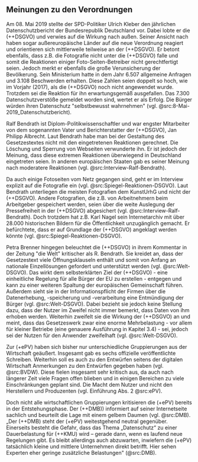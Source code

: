 ## Meinungen zu den Verordnungen

Am 08. Mai 2019 stellte der SPD-Politiker Ulrich Kleber den jährlichen Datenschutzbericht der Bundesrepublik Deutschland vor. Dabei lobte er die (++DSGVO) und verwies auf die Wirkung nach außen. Seiner Ansicht nach haben sogar außereuropäische Länder auf die neue Verordnung reagiert und orientieren sich mittlerweile teilweise an der (++DSGVO). Er betont ebenfalls, dass z.B. die Fotografie nicht unter die (++DSGVO) falle und somit die Reaktionen einiger Foto-Seiten-Betreiber nicht gerechtfertigt seien. Jedoch merkt er ebenfalls die große Verunsicherung der Bevölkerung. Sein Ministerium hatte in dem Jahr 6.507 allgemeine Anfragen und 3.108 Beschwerden erhalten. Diese Zahlen seien doppelt so hoch, wie im Vorjahr (2017), als die (++DSGVO) noch nicht angewendet wurde. Trotzdem sei die Reaktion für ihn erwartungsgemäß ausgefallen. Das 7.300 Datenschutzverstöße gemeldet worden sind, wertet er als Erfolg. Die Bürger würden ihren Datenschutz "selbstbewusst wahrnehmen" (vgl. @src:8-Mai-2019_Datenschutzbericht).

Ralf Bendrath ist Diplom-Politikwissenschaftler und war engster Mitarbeiter von dem sogenannten Vater und Berichterstatter der (++DSGVO), Jan Philipp Albrecht. Laut Bendrath habe man bei der Gestaltung des Gesetzestextes nicht mit den eingetretenen Reaktionen gerechnet. Die Löschung und Sperrung von Webseiten verwunderte ihn. Er ist jedoch der Meinung, dass diese extremen Reaktionen überwiegend in Deutschland eingetreten seien. In anderen europäischen Staaten gab es seiner Meinung nach moderatere Reaktionen (vgl. @src:Interview-Ralf-Bendrath).

Da auch einige Fotoseiten vom Netz gegangen sind, geht er im Interview explizit auf die Fotografie ein (vgl. @src:Spiegel-Reaktionen-DSGVO). Laut Bendrath unterliegen die meisten Fotografien dem KunstUrhG und nicht der (++DSGVO). Andere Fotografien, die z.B. von Arbeitnehmern beim Arbeitgeber gespeichert werden, seien über die weite Auslegung der Pressefreiheit in der (++DSGVO) abgesichert (vgl. @src:Interview-Ralf-Bendrath). Doch trotzdem hat z.B. Karl Nagel sein Internetarchiv mit über 28.000 historischen Bildern für die Öffentlichkeit unzugänglich gemacht. Er befürchtete, dass er auf Grundlage der (++DSGVO) angeklagt werden könnte (vgl. @src:Spiegel-Reaktionen-DSGVO).

Petra Brenner hingegen beleuchtet die (++DSGVO) in ihrem Kommentar in der Zeitung "die Welt" kritischer als R. Bendrath. Sie kreidet an, dass der Gesetzestext viele Öffnungsklauseln enthält und somit von Anfang an nationale Einzellösungen gefordert und unterstützt werden (vgl. @src:Welt-DSGVO). Das wirkt dem selbsterklärten Ziel der (++DSGVO) - eine einheitliche Regelung für alle Bürger der EU zu erstellen - entgegen und kann zu einer weiteren Spaltung der europäischen Gemeinschaft führen. Außerdem sieht sie in der Informationspflicht der Firmen über die Datenerhebung, -speicherung und -verarbeitung eine Entmündigung der Bürger (vgl. @src:Welt-DSGVO). Dabei bezieht sie jedoch keine Stellung dazu, dass der Nutzer im Zweifel nicht immer bemerkt, dass Daten von ihm erhoben werden. Weiterhin zweifelt sie die Wirkung der (++DSGVO) an und meint, dass das Gesetzeswerk zwar eine enorme Mehrbelastung - vor allem für kleiner Betriebe (eine genauere Ausführung in Kapitel 3.4) - sei, jedoch sei der Nutzen für den Anwender zweifelhaft (vgl. @src:Welt-DSGVO).

Zur (+ePV) haben sich bisher nur unterschiedliche Gruppierungen aus der Wirtschaft geäußert. Insgesamt gab es sechs offizielle veröffentlichte Schreiben. Weiterhin soll es auch zu den Entwürfen seitens der digitalen Wirtschaft Anmerkungen zu den Entwürfen gegeben haben (vgl. @src:BVDW). Diese fielen insgesamt sehr kritisch aus, da auch nach längerer Zeit viele Fragen offen blieben und in einigen Bereichen zu viele Einschränkungen geplant sind. Die Macht dem Nutzer und nicht den Herstellern und Produzenten (vgl. Einführung Abs. 2 @src:ePV).

Doch nicht alle wirtschaftlichen Gruppierungen kritisieren die (+ePV) bereits in der Entstehungsphase. Der (++DMB)) informiert auf seiner Internetseite sachlich und beurteilt die Lage mit einem gelbem Daumen (vgl. @src:DMB). „Der (++DMB) steht der (+ePV) weitestgehend neutral gegenüber. Einerseits besteht die Gefahr, dass das Thema „Datenschutz“ zu einer Dauerbelastung für (++KMU) wird – gerade dann, wenn es laufend neue Regelungen gibt. Es bleibt allerdings auch abzuwarten, inwiefern die (+ePV) tatsächlich kleine und mittlere Unternehmen direkt betrifft. Hier sehen Experten eher geringe zusätzliche Belastungen" (@src:DMB).

